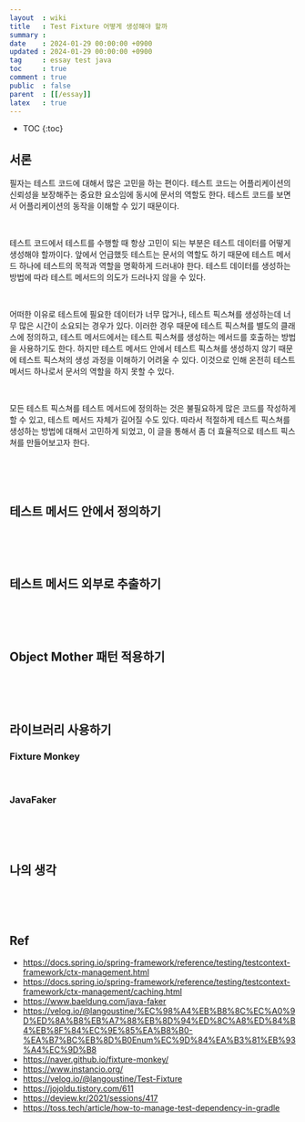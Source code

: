 ```yaml
---
layout  : wiki
title   : Test Fixture 어떻게 생성해야 할까
summary :
date    : 2024-01-29 00:00:00 +0900
updated : 2024-01-29 00:00:00 +0900
tag     : essay test java
toc     : true
comment : true
public  : false
parent  : [[/essay]]
latex   : true
---
```

* TOC
{:toc}

## 서론

필자는 테스트 코드에 대해서 많은 고민을 하는 편이다. 
테스트 코드는 어플리케이션의 신뢰성을 보장해주는 중요한 요소임에 동시에 문서의 역할도 한다. 
테스트 코드를 보면서 어플리케이션의 동작을 이해할 수 있기 때문이다.

<br>

테스트 코드에서 테스트를 수행할 때 항상 고민이 되는 부분은 테스트 데이터를 어떻게 생성해야 할까이다.
앞에서 언급했듯 테스트는 문서의 역할도 하기 때문에 테스트 메서드 하나에 테스트의 목적과 역할을 명확하게 드러내야 한다.
테스트 데이터를 생성하는 방법에 따라 테스트 메서드의 의도가 드러나지 않을 수 있다.

<br>

어떠한 이유로 테스트에 필요한 데이터가 너무 많거나, 테스트 픽스쳐를 생성하는데 너무 많은 시간이 소요되는 경우가 있다.
이러한 경우 때문에 테스트 픽스쳐를 별도의 클래스에 정의하고, 테스트 메서드에서는 테스트 픽스쳐를 생성하는 메서드를 호출하는 방법을 사용하기도 한다.
하지만 테스트 메서드 안에서 테스트 픽스쳐를 생성하지 않기 때문에 테스트 픽스쳐의 생성 과정을 이해하기 어려울 수 있다. 
이것으로 인해 온전히 테스트 메서드 하나로서 문서의 역할을 하지 못할 수 있다.

<br>

모든 테스트 픽스쳐를 테스트 메서드에 정의하는 것은 불필요하게 많은 코드를 작성하게 할 수 있고, 테스트 메서드 자체가 길어질 수도 있다.
따라서 적절하게 테스트 픽스쳐를 생성하는 방법에 대해서 고민하게 되었고, 이 글을 통해서 좀 더 효율적으로 테스트 픽스쳐를 만들어보고자 한다.

<br><br><br>

## 테스트 메서드 안에서 정의하기

<br><br><br>

## 테스트 메서드 외부로 추출하기

<br><br><br>

## Object Mother 패턴 적용하기

<br><br><br>

## 라이브러리 사용하기

### Fixture Monkey

<br>

### JavaFaker

<br><br><br>

## 나의 생각

<br><br><br>

## Ref

- https://docs.spring.io/spring-framework/reference/testing/testcontext-framework/ctx-management.html
- https://docs.spring.io/spring-framework/reference/testing/testcontext-framework/ctx-management/caching.html
- https://www.baeldung.com/java-faker
- https://velog.io/@langoustine/%EC%98%A4%EB%B8%8C%EC%A0%9D%ED%8A%B8%EB%A7%88%EB%8D%94%ED%8C%A8%ED%84%B4%EB%8F%84%EC%9E%85%EA%B8%B0-%EA%B7%BC%EB%8D%B0Enum%EC%9D%84%EA%B3%81%EB%93%A4%EC%9D%B8
- https://naver.github.io/fixture-monkey/
- https://www.instancio.org/
- https://velog.io/@langoustine/Test-Fixture
- https://jojoldu.tistory.com/611
- https://deview.kr/2021/sessions/417
- https://toss.tech/article/how-to-manage-test-dependency-in-gradle